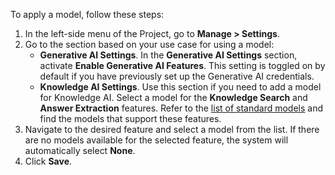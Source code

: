 To apply a model, follow these steps:

1. In the left-side menu of the Project, go to **Manage > Settings**. 
2. Go to the section based on your use case for using a model:
    - **Generative AI Settings**. In the **Generative AI Settings** section, activate **Enable Generative AI Features**. This setting is toggled on by default if you have previously set up the Generative AI credentials.
    - **Knowledge AI Settings**. Use this section if you need to add a model for Knowledge AI. Select a model for the **Knowledge Search** and **Answer Extraction** features. Refer to the [list of standard models](https://docs.cognigy.com/ai/empower/llms/model-support-by-feature/) and find the models that support these features. 
3. Navigate to the desired feature and select a model from the list. If there are no models available for the selected feature, the system will automatically select **None**.
4. Click **Save**.
